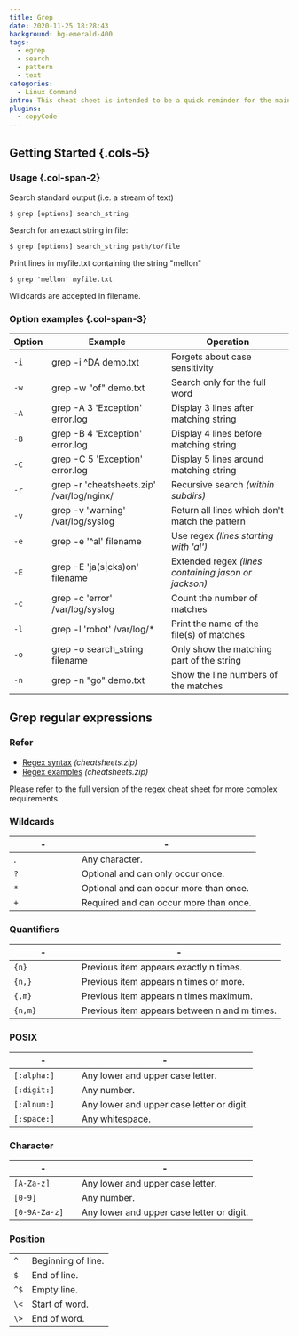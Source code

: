 ```yaml
---
title: Grep
date: 2020-11-25 18:28:43
background: bg-emerald-400
tags:
  - egrep
  - search
  - pattern
  - text
categories:
  - Linux Command
intro: This cheat sheet is intended to be a quick reminder for the main concepts involved in using the command line program grep and assumes you already understand its usage.
plugins:
  - copyCode
---
```


## Getting Started {.cols-5}

### Usage {.col-span-2}

Search standard output (i.e. a stream of text)

```shell script
$ grep [options] search_string
```

Search for an exact string in file:

```shell script
$ grep [options] search_string path/to/file
```

Print lines in myfile.txt containing the string "mellon"

```shell script
$ grep 'mellon' myfile.txt
```

Wildcards are accepted in filename.

### Option examples {.col-span-3}

| Option | Example                                   | Operation                                            |
| ------ | ----------------------------------------- | ---------------------------------------------------- |
| `-i`   | grep -i ^DA demo.txt                      | Forgets about case sensitivity                       |
| `-w`   | grep -w "of" demo.txt                     | Search only for the full word                        |
| `-A`   | grep -A 3 'Exception' error.log           | Display 3 lines after matching string                |
| `-B`   | grep -B 4 'Exception' error.log           | Display 4 lines before matching string               |
| `-C`   | grep -C 5 'Exception' error.log           | Display 5 lines around matching string               |
| `-r`   | grep -r 'cheatsheets.zip' /var/log/nginx/ | Recursive search _(within subdirs)_                  |
| `-v`   | grep -v 'warning' /var/log/syslog         | Return all lines which don't match the pattern       |
| `-e`   | grep -e '^al' filename                    | Use regex _(lines starting with 'al')_               |
| `-E`   | grep -E 'ja(s\|cks)on' filename           | Extended regex _(lines containing jason or jackson)_ |
| `-c`   | grep -c 'error' /var/log/syslog           | Count the number of matches                          |
| `-l`   | grep -l 'robot' /var/log/\*               | Print the name of the file(s) of matches             |
| `-o`   | grep -o search_string filename            | Only show the matching part of the string            |
| `-n`   | grep -n "go" demo.txt                     | Show the line numbers of the matches                 |

## Grep regular expressions

### Refer

- [Regex syntax](/regex) _(cheatsheets.zip)_
- [Regex examples](/regex#regex-examples) _(cheatsheets.zip)_

Please refer to the full version of the regex cheat sheet for more complex requirements.

### Wildcards

| -               | -                                      |
| --------------- | -------------------------------------- |
| .               | Any character.                         |
| `?            ` | Optional and can only occur once.      |
| `*            ` | Optional and can occur more than once. |
| `+            ` | Required and can occur more than once. |

### Quantifiers

| -               | -                                            |
| --------------- | -------------------------------------------- |
| `{n}          ` | Previous item appears exactly n times.       |
| `{n,}         ` | Previous item appears n times or more.       |
| `{,m}         ` | Previous item appears n times maximum.       |
| `{n,m}        ` | Previous item appears between n and m times. |

### POSIX

| -               | -                                         |
| --------------- | ----------------------------------------- |
| `[:alpha:]   `  | Any lower and upper case letter.          |
| `[:digit:]   `  | Any number.                               |
| `[:alnum:]   `  | Any lower and upper case letter or digit. |
| `[:space:]    ` | Any whites­pace.                          |

### Character

| -               | -                                         |
| --------------- | ----------------------------------------- |
| `[A-Z­a-z]    ` | Any lower and upper case letter.          |
| `[0-9]        ` | Any number.                               |
| `[0-9­A-Z­a-z]` | Any lower and upper case letter or digit. |

### Position

|      |                    |
| ---- | ------------------ |
| `^ ` | Beginning of line. |
| `$ ` | End of line.       |
| `^$` | Empty line.        |
| `\<` | Start of word.     |
| `\>` | End of word.       |
